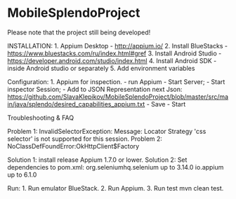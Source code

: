 
# MobileSplendoProject
Please note that the project still being developed!

INSTALLATION:
    1. Appium Desktop - http://appium.io/
    2. Install BlueStacks - https://www.bluestacks.com/ru/index.html#gref
    3. Install Android Studio - https://developer.android.com/studio/index.html
    4. Install Android SDK - inside Android studio or separately
    5. Add environment variables

Configuration:
    1. Appium for inspection.
    - run Appium
    - Start Server;
    - Start inspector Session;
    - Add to JSON Representation next Json:
    https://github.com/SlavaKlepikov/MobileSplendoProject/blob/master/src/main/java/splendo/desired_capabilities_appium.txt
    - Save
    - Start

Troubleshooting & FAQ

Problem 1: InvalidSelectorException: Message: Locator Strategy 'css selector' is not supported for this session.
Problem 2: NoClassDefFoundError:OkHttpClient$Factory

Solution 1: install release Appium 1.7.0 or lower.
Solution 2: Set dependencies to pom.xml:
    org.seleniumhq.selenium up to 3.14.0
    io.appium up to 6.1.0

Run:
    1. Run emulator BlueStack.
    2. Run Appium.
    3. Run test mvn clean test.
